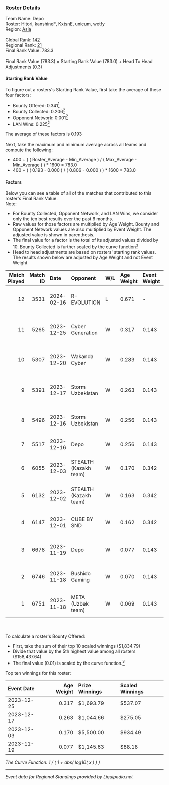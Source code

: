 ### Roster Details<br />
Team Name: Depo<br />
Roster: Hitori, kanshineF, KxtsnE, unicum, wetfy<br />
Region: [Asia]( ../standings_asia.md)<br />
<br />
Global Rank: [142](../standings_global.md)<br />
Regional Rank: [21]( ../standings_asia.md)<br />
Final Rank Value:  783.3<br />
<br />
Final Rank Value (783.3) = Starting Rank Value (783.0) + Head To Head Adjustments (0.3)<br />

#### Starting Rank Value<br />
To figure out a rosters's Starting Rank Value, first take the average of these four factors:<br />
- Bounty Offered: 0.341[<sup>1</sup>](#table2)
- Bounty Collected: 0.206[<sup>2</sup>](#table1)
- Opponent Network: 0.001[<sup>2</sup>](#table1)
- LAN Wins: 0.225[<sup>2</sup>](#table1)

The average of these factors is 0.193<br />
<br />
Next, take the maximum and minimum average across all teams and compute the following:<br />
- 400 + ( ( Roster_Average - Min_Average ) / ( Max_Average - Min_Average ) ) * 1600 = 783.0
- 400 + ( ( 0.193 - 0.000 ) / ( 0.806 - 0.000 ) ) * 1600 = 783.0


#### Factors<br />
Below you can see a table of all of the matches that contributed to this roster's Final Rank Value.<br />
Note:<br />

- For Bounty Collected, Opponent Network, and LAN Wins, we consider only the ten best results over the past 6 months.
- Raw values for those factors are multiplied by Age Weight. Bounty and Opponent Network values are also multiplied by Event Weight. The adjusted value is shown in parenthesis.
- The final value for a factor is the total of its adjusted values divided by 10. Bounty Collected is further scaled by the curve function[<sup>3</sup>](#curveFunction)
- Head to head adjustments are based on rosters' starting rank values. The results shown below are adjusted by Age Weight and not Event Weight
<span id="table1"></span><br />


| Match Played | Match ID | Date       | Opponent              | W/L | Age Weight | Event Weight | Bounty Collected | Opponent Network | LAN Wins  | H2H Adj. | Roster                                           |
| -: | -: | :- | :- | :- | :- | :- | :- | :- | :- | -: | :- |
|           12 |     3531 | 2024-02-16 | R-EVOLUTION           | L   | 0.671      | -            | -                | -                | -         |   -17.65 | Hitori, kanshineF, KxtsnE, unicum, wetfy         |
|           11 |     5265 | 2023-12-25 | Cyber Generation      | W   | 0.317      | 0.143        | 0.002 (0.000)    | 0.044 (0.002)    | 1 (0.317) |     3.22 | BEASTOFEAST, CEKKA, dARkjezz, hawachi, uRuRuRkiN |
|           10 |     5307 | 2023-12-20 | Wakanda Cyber         | W   | 0.283      | 0.143        | -                | 0.000 (0.000)    | 1 (0.283) |     0.87 | captoun, du6ai, FERGANAA, frist4f, LightFeeling  |
|            9 |     5391 | 2023-12-17 | Storm Uzbekistan      | W   | 0.263      | 0.143        | 0.001 (0.000)    | 0.009 (0.000)    | 1 (0.263) |     2.41 | BEASFOFEAST, CEKKA, dARkjezz, hawachi, uRuRuRkiN |
|            8 |     5496 | 2023-12-16 | Storm Uzbekistan      | W   | 0.256      | 0.143        | 0.001 (0.000)    | 0.009 (0.000)    | 1 (0.256) |     2.35 | fr0k, Hitori, icyvlone, kanshineF, wetfy         |
|            7 |     5517 | 2023-12-16 | Depo                  | W   | 0.256      | 0.143        | 0.000 (0.000)    | 0.005 (0.000)    | 1 (0.256) |     1.93 | aokah1ka, KxtsnE, lordsei, teygu, unicum         |
|            6 |     6055 | 2023-12-03 | STEALTH (Kazakh team) | W   | 0.170      | 0.342        | 0.004 (0.000)    | 0.020 (0.001)    | 1 (0.170) |     1.96 | Gilzera, Goodlikee, ner, R3LiFw0w, shiawase777   |
|            5 |     6132 | 2023-12-02 | STEALTH (Kazakh team) | W   | 0.163      | 0.342        | 0.004 (0.000)    | 0.020 (0.001)    | 1 (0.163) |     1.89 | fr0k, Hitori, icyvlone, kanshineF, wetfy         |
|            4 |     6147 | 2023-12-01 | CUBE BY SND           | W   | 0.162      | 0.342        | 0.013 (0.001)    | 0.138 (0.008)    | 1 (0.162) |     1.85 | alkarenn, dosikzz, OxygeN, rinn, syph0           |
|            3 |     6678 | 2023-11-19 | Depo                  | W   | 0.077      | 0.143        | 0.000 (0.000)    | 0.005 (0.000)    | 1 (0.077) |     0.60 | BEASFOFEAST, CEKKA, KxtsnE, lordsei, teygu       |
|            2 |     6746 | 2023-11-18 | Bushido Gaming        | W   | 0.070      | 0.143        | 0.000 (0.000)    | 0.002 (0.000)    | 1 (0.070) |     0.52 | fr0k, Hitori, icyvlone, kanshineF, wetfy         |
|            1 |     6751 | 2023-11-18 | META (Uzbek team)     | W   | 0.069      | 0.143        | 0.000 (0.000)    | -                | -         |     0.37 | fr0k, Hitori, icyvlone, kanshineF, wetfy         |

<br />
<span id="table2"></span><br />
To calculate a roster's Bounty Offered:<br />

- First, take the sum of their top 10 scaled winnings ($1,834.79)
- Divide that value by the 5th highest value among all rosters ($158,437.64)
- The final value (0.01) is scaled by the curve function.[<sup>3</sup>](#curveFunction)

Top ten winnings for this roster:<br />

| Event Date | Age Weight | Prize Winnings | Scaled Winnings |
| :- | -: | :- | :- |
| 2023-12-25 |      0.317 | $1,693.79      | $537.07         |
| 2023-12-17 |      0.263 | $1,044.66      | $275.05         |
| 2023-12-03 |      0.170 | $5,500.00      | $934.49         |
| 2023-11-19 |      0.077 | $1,145.63      | $88.18          |


<span id="curveFunction"></span>_The Curve Function: 1 / ( 1 + abs( log10( x ) ) )_<br />

---
_Event data for Regional Standings provided by Liquipedia.net_<br />

